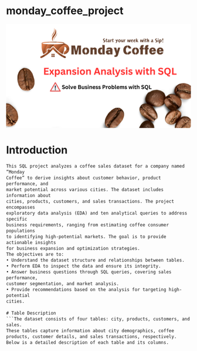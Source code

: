 # monday_coffee_project
![Company Logo](https://github.com/najirh/Monday-Coffee-Expansion-Project-P8/blob/main/1.png)
# Introduction
```
This SQL project analyzes a coffee sales dataset for a company named ”Monday
Coffee” to derive insights about customer behavior, product performance, and
market potential across various cities. The dataset includes information about
cities, products, customers, and sales transactions. The project encompasses
exploratory data analysis (EDA) and ten analytical queries to address specific
business requirements, ranging from estimating coffee consumer populations
to identifying high-potential markets. The goal is to provide actionable insights
for business expansion and optimization strategies.
The objectives are to:
• Understand the dataset structure and relationships between tables.
• Perform EDA to inspect the data and ensure its integrity.
• Answer business questions through SQL queries, covering sales performance,
customer segmentation, and market analysis.
• Provide recommendations based on the analysis for targeting high-potential
cities.

# Table Description
```The dataset consists of four tables: city, products, customers, and sales.
These tables capture information about city demographics, coffee products, customer details, and sales transactions, respectively. Below is a detailed description of each table and its columns.
